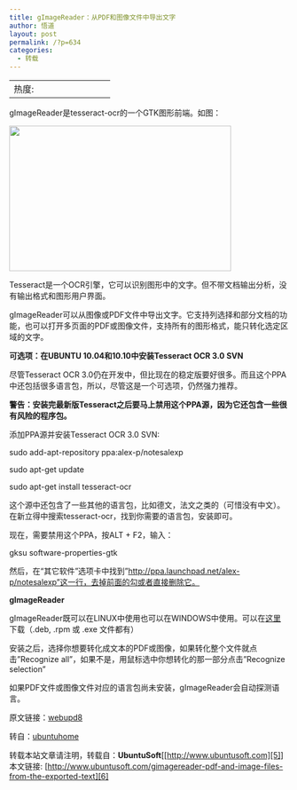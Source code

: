 ```yaml
---
title: gImageReader：从PDF和图像文件中导出文字
author: 悟道
layout: post
permalink: /?p=634
categories:
  - 转载
---
```

<table>
  <tr cellpadding=0><td>
    热度:
  </td><td cellpadding=0><img src='http://210.75.224.29/wordpress/wp-content/plugins/statpresscn/images/sun.gif' width=10 height=10 border=0 /></td><td cellpadding=0><img src='http://210.75.224.29/wordpress/wp-content/plugins/statpresscn/images/sun.gif' width=10 height=10 border=0 /></td><td cellpadding=0><img src='http://210.75.224.29/wordpress/wp-content/plugins/statpresscn/images/sun_dark.gif' width=10 height=10 border=0 /></td><td cellpadding=0><img src='http://210.75.224.29/wordpress/wp-content/plugins/statpresscn/images/sun_dark.gif' width=10 height=10 border=0 /></td><td cellpadding=0><img src='http://210.75.224.29/wordpress/wp-content/plugins/statpresscn/images/sun_dark.gif' width=10 height=10 border=0 /></td></tr>
</table>

gImageReader是tesseract-ocr的一个GTK图形前端。如图：

[<img title="gimagereader" src="http://www.ubuntusoft.com/wp-content/uploads/2011/01/gimagereader.png" alt="" width="400" height="262" />][1]

Tesseract是一个OCR引擎，它可以识别图形中的文字。但不带文档输出分析，没有输出格式和图形用户界面。

gImageReader可以从图像或PDF文件中导出文字。它支持列选择和部分文档的功能，也可以打开多页面的PDF或图像文件，支持所有的图形格式，能只转化选定区域的文字。

**可选项：在UBUNTU 10.04和10.10中安装Tesseract OCR 3.0 SVN**

尽管Tesseract OCR 3.0仍在开发中，但比现在的稳定版要好很多。而且这个PPA中还包括很多语言包，所以，尽管这是一个可选项，仍然强力推荐。

**警告：安装完最新版Tesseract之后要马上禁用这个PPA源，因为它还包含一些很有风险的程序包。**

添加PPA源并安装Tesseract OCR 3.0 SVN:

sudo add-apt-repository ppa:alex-p/notesalexp

sudo apt-get update

sudo apt-get install tesseract-ocr

这个源中还包含了一些其他的语言包，比如德文，法文之类的（可惜没有中文）。在新立得中搜索tesseract-ocr，找到你需要的语言包，安装即可。

现在，需要禁用这个PPA，按ALT + F2，输入：

gksu software-properties-gtk

然后，在“其它软件”选项卡中找到”http://ppa.launchpad.net/alex-p/notesalexp”这一行，去掉前面的勾或者直接删除它。

**gImageReader**

gImageReader既可以在LINUX中使用也可以在WINDOWS中使用。可以在[这里][2]下载（.deb, .rpm 或 .exe 文件都有）

安装之后，选择你想要转化成文本的PDF或图像，如果转化整个文件就点击”Recognize all”，如果不是，用鼠标选中你想转化的那一部分点击”Recognize selection”

如果PDF文件或图像文件对应的语言包尚未安装，gImageReader会自动探测语言。

原文链接：[webupd8][3]

转自：[ubuntuhome][4]

转载本站文章请注明，转载自：**UbuntuSoft**[[http://www.ubuntusoft.com][5]]  
本文链接: [http://www.ubuntusoft.com/gimagereader-pdf-and-image-files-from-the-exported-text][6]

 [1]: http://www.ubuntusoft.com/wp-content/uploads/2011/01/gimagereader.png
 [2]: http://sourceforge.net/projects/gimagereader/
 [3]: http://www.ubuntuhome.com/www.webupd8.org/2011/01/extract-text-from-pdfs-and-images-with.html
 [4]: http://www.ubuntuhome.com/gimagereader-extract-text-from-pdf-or-image.html
 [5]: http://www.ubuntusoft.com/
 [6]: http://www.ubuntusoft.com/gimagereader-pdf-and-image-files-from-the-exported-text "gImageReader：从PDF和图像文件中导出文字"